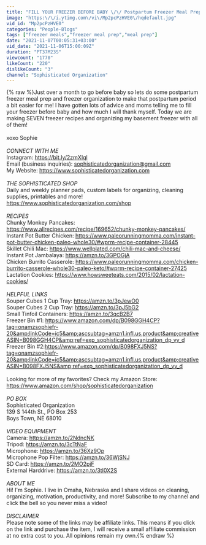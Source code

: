 ```yaml
---
title: "FILL YOUR FREEZER BEFORE BABY \/\/ Postpartum Freezer Meal Prep + Freezer Organization"
image: "https:\/\/i.ytimg.com\/vi\/Mp2pcPzHVE0\/hqdefault.jpg"
vid_id: "Mp2pcPzHVE0"
categories: "People-Blogs"
tags: ["freezer meals","freezer meal prep","meal prep"]
date: "2021-11-07T00:05:31+03:00"
vid_date: "2021-11-06T15:00:09Z"
duration: "PT37M23S"
viewcount: "1770"
likeCount: "220"
dislikeCount: "3"
channel: "Sophisticated Organization"
---
```

{% raw %}Just over a month to go before baby so lets do some postpartum freezer meal prep and freezer organization to make that postpartum period a bit easier for me! I have gotten lots of advice and moms telling me to fill your freezer before baby and how much I will thank myself. Today we are making SEVEN freezer recipes and organizing my basement freezer with all of them!<br /><br />xoxo Sophie <br /><br />*CONNECT WITH ME*<br />Instagram: <a rel="nofollow" target="blank" href="https://bit.ly/2zmXIql">https://bit.ly/2zmXIql</a><br />Email (business inquiries): sophisticatedorganization@gmail.com<br />My Website: <a rel="nofollow" target="blank" href="https://www.sophisticatedorganization.com">https://www.sophisticatedorganization.com</a><br /><br />*THE SOPHISTICATED SHOP*<br />Daily and weekly planner pads, custom labels for organizing, cleaning supplies, printables and more! <br /><a rel="nofollow" target="blank" href="https://www.sophisticatedorganization.com/shop">https://www.sophisticatedorganization.com/shop</a><br /><br />*RECIPES*<br />Chunky Monkey Pancakes: <a rel="nofollow" target="blank" href="https://www.allrecipes.com/recipe/169652/chunky-monkey-pancakes/">https://www.allrecipes.com/recipe/169652/chunky-monkey-pancakes/</a><br />Instant Pot Butter Chicken: <a rel="nofollow" target="blank" href="https://www.paleorunningmomma.com/instant-pot-butter-chicken-paleo-whole30/#wprm-recipe-container-28445">https://www.paleorunningmomma.com/instant-pot-butter-chicken-paleo-whole30/#wprm-recipe-container-28445</a><br />Skillet Chili Mac: <a rel="nofollow" target="blank" href="https://www.wellplated.com/chili-mac-and-cheese/">https://www.wellplated.com/chili-mac-and-cheese/</a><br />Instant Pot Jambalaya: <a rel="nofollow" target="blank" href="https://amzn.to/3GPOGjA">https://amzn.to/3GPOGjA</a><br />Chicken Burrito Casserole: <a rel="nofollow" target="blank" href="https://www.paleorunningmomma.com/chicken-burrito-casserole-whole30-paleo-keto/#wprm-recipe-container-27425">https://www.paleorunningmomma.com/chicken-burrito-casserole-whole30-paleo-keto/#wprm-recipe-container-27425</a><br />Lactation Cookies: <a rel="nofollow" target="blank" href="https://www.howsweeteats.com/2015/02/lactation-cookies/">https://www.howsweeteats.com/2015/02/lactation-cookies/</a><br /><br />*HELPFUL LINKS*<br />Souper Cubes 1 Cup Tray: <a rel="nofollow" target="blank" href="https://amzn.to/3pJewO0">https://amzn.to/3pJewO0</a><br />Souper Cubes 2 Cup Tray: <a rel="nofollow" target="blank" href="https://amzn.to/3pJ5bG2">https://amzn.to/3pJ5bG2</a><br />Small Tinfoil Containers: <a rel="nofollow" target="blank" href="https://amzn.to/3qcB2B7">https://amzn.to/3qcB2B7</a><br />Freezer Bin #1: <a rel="nofollow" target="blank" href="https://www.amazon.com/dp/B098GGH4CP?tag=onamzsophiefr-20&amp;linkCode=ic5&amp;ascsubtag=amzn1.infl.us.product&amp;creativeASIN=B098GGH4CP&amp;ref=exp_sophisticatedorganization_dp_vv_d">https://www.amazon.com/dp/B098GGH4CP?tag=onamzsophiefr-20&amp;linkCode=ic5&amp;ascsubtag=amzn1.infl.us.product&amp;creativeASIN=B098GGH4CP&amp;ref=exp_sophisticatedorganization_dp_vv_d</a><br />Freezer Bin #2:<a rel="nofollow" target="blank" href="https://www.amazon.com/dp/B098FXJ5NS?tag=onamzsophiefr-20&amp;linkCode=ic5&amp;ascsubtag=amzn1.infl.us.product&amp;creativeASIN=B098FXJ5NS&amp;ref=exp_sophisticatedorganization_dp_vv_d">https://www.amazon.com/dp/B098FXJ5NS?tag=onamzsophiefr-20&amp;linkCode=ic5&amp;ascsubtag=amzn1.infl.us.product&amp;creativeASIN=B098FXJ5NS&amp;ref=exp_sophisticatedorganization_dp_vv_d</a><br /><br />Looking for more of my favorites? Check my Amazon Store: <a rel="nofollow" target="blank" href="https://www.amazon.com/shop/sophisticatedorganization">https://www.amazon.com/shop/sophisticatedorganization</a><br /><br />*PO BOX*<br />Sophisticated Organization<br />139 S 144th St., PO Box 253<br />Boys Town, NE 68010<br /><br />*VIDEO EQUIPMENT*<br />Camera: <a rel="nofollow" target="blank" href="https://amzn.to/2NdncNK">https://amzn.to/2NdncNK</a><br />Tripod: <a rel="nofollow" target="blank" href="https://amzn.to/3cTtNaF">https://amzn.to/3cTtNaF</a><br />Microphone: <a rel="nofollow" target="blank" href="https://amzn.to/36Xz9Op">https://amzn.to/36Xz9Op</a><br />Microphone Pop Filter: <a rel="nofollow" target="blank" href="https://amzn.to/36WjSNJ">https://amzn.to/36WjSNJ</a><br />SD Card: <a rel="nofollow" target="blank" href="https://amzn.to/2MO2pjF">https://amzn.to/2MO2pjF</a><br />External Harddrive: <a rel="nofollow" target="blank" href="https://amzn.to/3tI0X2S">https://amzn.to/3tI0X2S</a><br /> <br />*ABOUT ME*<br />Hi! I'm Sophie. I live in Omaha, Nebraska and I share videos on cleaning, organizing, motivation, productivity, and more! Subscribe to my channel and click the bell so you never miss a video!<br /><br />*DISCLAIMER*<br />Please note some of the links may be affiliate links. This means if you click on the link and purchase the item, I will receive a small affiliate commission at no extra cost to you. All opinions remain my own.{% endraw %}
